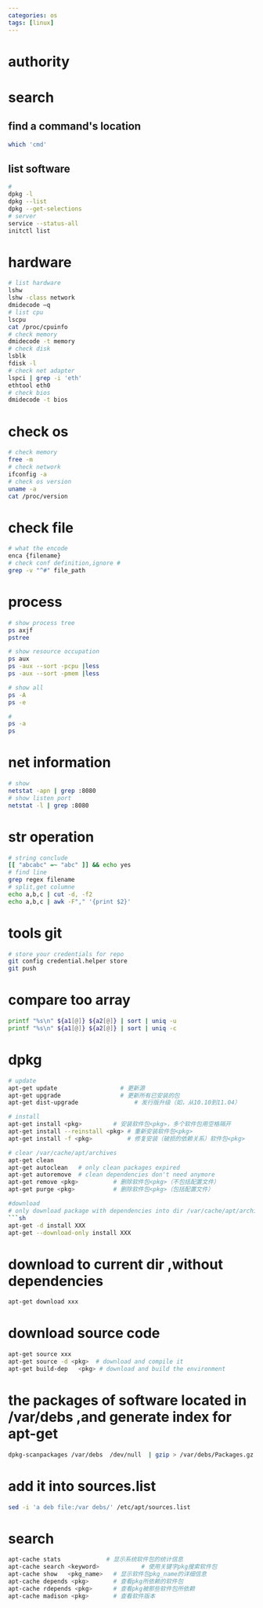 ```yaml
---
categories: os
tags: [linux]    
---
```

# authority

# search
## find a command's location
```sh
which 'cmd'
```
## list software  
```sh
#
dpkg -l
dpkg --list
dpkg --get-selections
# server
service --status-all
initctl list
```

# hardware
```sh
# list hardware
lshw
lshw -class network
dmidecode –q
# list cpu
lscpu
cat /proc/cpuinfo
# check memory
dmidecode -t memory
# check disk
lsblk
fdisk -l
# check net adapter
lspci | grep -i 'eth'
ethtool eth0
# check bios
dmidecode -t bios
```

# check os
```sh
# check memory
free -m
# check network
ifconfig -a
# check os version
uname -a
cat /proc/version
```

# check file
```sh
# what the encode 
enca {filename}
# check conf definition,ignore #
grep -v "^#" file_path
```

# process
```sh
# show process tree
ps axjf
pstree

# show resource occupation
ps aux
ps -aux --sort -pcpu |less
ps -aux --sort -pmem |less

# show all
ps -A
ps -e

#
ps -a  
ps
```

# net information
```sh
# show 
netstat -apn | grep :8080
# show listen port
netstat -l | grep :8080
```

# str operation
```sh
# string conclude   
[[ "abcabc" =~ "abc" ]] && echo yes
# find line
grep regex filename
# split,get columne
echo a,b,c | cut -d, -f2
echo a,b,c | awk -F"," '{print $2}' 
```

# tools git
```sh
# store your credentials for repo
git config credential.helper store
git push
```

# compare too array
```sh
printf "%s\n" ${a1[@]} ${a2[@]} | sort | uniq -u
printf "%s\n" ${a1[@]} ${a2[@]} | sort | uniq -c
```

# dpkg
```sh
# update
apt-get update                  # 更新源  
apt-get upgrade                 # 更新所有已安装的包  
apt-get dist-upgrade                # 发行版升级（如，从10.10到11.04） 

# install
apt-get install <pkg>         # 安装软件包<pkg>，多个软件包用空格隔开  
apt-get install --reinstall <pkg> # 重新安装软件包<pkg>  
apt-get install -f <pkg>          # 修复安装（破损的依赖关系）软件包<pkg>  

# clear /var/cache/apt/archives
apt-get clean 
apt-get autoclean   # only clean packages expired
apt-get autoremove  # clean dependencies don't need anymore
apt-get remove <pkg>          # 删除软件包<pkg>（不包括配置文件）  
apt-get purge <pkg>           # 删除软件包<pkg>（包括配置文件）  

#download
# only download package with dependencies into dir /var/cache/apt/archives 
```sh
apt-get -d install XXX
apt-get --download-only install XXX
```
# download to current dir ,without dependencies
```sh
apt-get download xxx
```
# download source code
```sh
apt-get source xxx
apt-get source -d <pkg>  # download and compile it
apt-get build-dep   <pkg> # download and build the environment   
```

# the packages of software located in /var/debs ,and generate index for apt-get  
```sh
dpkg-scanpackages /var/debs  /dev/null  | gzip > /var/debs/Packages.gz
```
# add it into  sources.list
```sh
sed -i 'a deb file:/var debs/' /etc/apt/sources.list
```
# search
```sh 
apt-cache stats             # 显示系统软件包的统计信息  
apt-cache search <keyword>            # 使用关键字pkg搜索软件包  
apt-cache show   <pkg_name>   # 显示软件包pkg_name的详细信息  
apt-cache depends <pkg>       # 查看pkg所依赖的软件包  
apt-cache rdepends <pkg>      # 查看pkg被那些软件包所依赖  
apt-cache madison <pkg>       # 查看软件版本
```